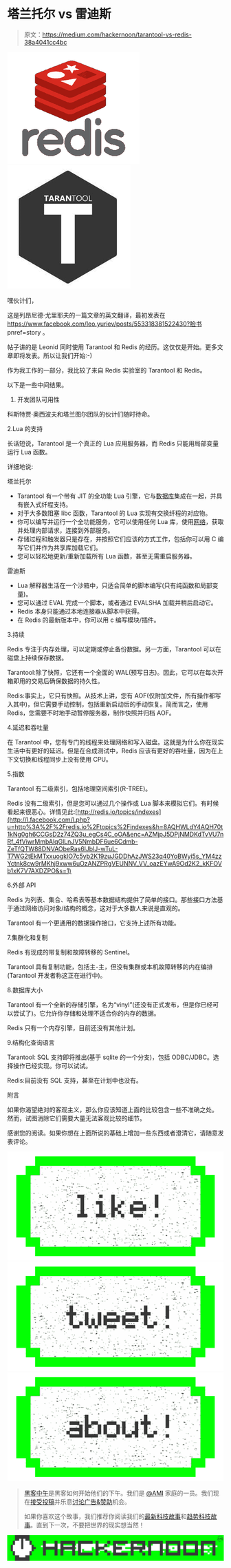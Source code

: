 # 塔兰托尔 vs 雷迪斯

> 原文：<https://medium.com/hackernoon/tarantool-vs-redis-38a4041cc4bc>

![](img/011cec9e20ff44414c2f6409f6502ae7.png)![](img/70d9e91551e28766a1e8b7743c4cb9c6.png)

嘿伙计们，

这是列昂尼德·尤里耶夫的一篇文章的英文翻译，最初发表在 https://www.facebook.com/leo.yuriev/posts/553318381522430?脸书 pnref=story 。

帖子讲的是 Leonid 同时使用 Tarantool 和 Redis 的经历。这仅仅是开始。更多文章即将发表。所以让我们开始:-)

作为我工作的一部分，我比较了来自 Redis 实验室的 Tarantool 和 Redis。

以下是一些中间结果。

1.  开发团队可用性

科斯特贾·奥西波夫和塔兰图尔团队的伙计们随时待命。

2.Lua 的支持

长话短说，Tarantool 是一个真正的 Lua 应用服务器，而 Redis 只能用局部变量运行 Lua 函数。

详细地说:

塔兰托尔

*   Tarantool 有一个带有 JIT 的全功能 Lua 引擎，它与[数据库](https://hackernoon.com/tagged/database)集成在一起，并具有嵌入式纤程支持。
*   对于大多数阻塞 libc 函数，Tarantool 的 Lua 实现有交换纤程的对应物。
*   你可以编写并运行一个全功能服务，它可以使用任何 Lua 库，使用[网络](https://hackernoon.com/tagged/network)，获取并处理内部请求，连接到外部服务。
*   存储过程和触发器只是存在，并按照它们应该的方式工作，包括你可以用 C 编写它们并作为共享库加载它们。
*   您可以轻松地更新/重新加载所有 Lua 函数，甚至无需重启服务器。

雷迪斯

*   Lua 解释器生活在一个沙箱中，只适合简单的脚本编写(只有纯函数和局部变量)。
*   您可以通过 EVAL 完成一个脚本，或者通过 EVALSHA 加载并稍后启动它。
*   Redis 本身只能通过本地连接器从脚本中获得。
*   在 Redis 的最新版本中，你可以用 c 编写模块/插件。

3.持续

Redis 专注于内存处理，可以定期或停止备份数据。另一方面，Tarantool 可以在磁盘上持续保存数据。

Tarantool:除了快照，它还有一个全面的 WAL(预写日志)。因此，它可以在每次开箱即用的交易后确保数据的持久性。

Redis:事实上，它只有快照。从技术上讲，您有 AOF(仅附加文件，所有操作都写入其中)，但它需要手动控制，包括重新启动后的手动恢复。简而言之，使用 Redis，您需要不时地手动暂停服务器，制作快照并归档 AOF。

4.延迟和吞吐量

在 Tarantool 中，您有专门的线程来处理网络和写入磁盘。这就是为什么你在现实生活中有更好的延迟。但是在合成测试中，Redis 应该有更好的吞吐量，因为在上下文切换和线程同步上没有使用 CPU。

5.指数

Tarantool 有二级索引，包括地理空间索引(R-TREE)。

Redis 没有二级索引，但是您可以通过几个操作或 Lua 脚本来模拟它们。有时候看起来很恶心。详情见此:[http://redis.io/topics/indexes](http://l.facebook.com/l.php?u=http%3A%2F%2Fredis.io%2Ftopics%2Findexes&h=8AQHWLdY4AQH70t1kNg0gh6CCGsD2z74ZQ3u_egCs4C_oOA&enc=AZMjpJ5DPjNMDKdTvVU7nRf_4fViwrMmbAlqGlLnJV5NmbDF6ue6Cdmb-ZeTfQTW88DNVAObeRas6lJblJ-wTuL-T7WG2tEkMTxxuogkIO7c5yb2K19zuJGDDhAzJWS23q40YoBWyi5s_YM4zzYctnk8cw9rMKhj9xww6uOzANZPRgVEUNNV_VV_oazEYwA9Od2K2_kKFOVb1xK7V7AXDZPO&s=1)

6.外部 API

Redis 为列表、集合、哈希表等基本数据结构提供了简单的接口。那些接口方法基于通过网络访问对象/结构的概念，这对于大多数人来说是直观的。

Tarantool 有一个更通用的数据操作接口，它支持上述所有功能。

7.集群化和复制

Redis 有现成的带复制和故障转移的 Sentinel。

Tarantool 具有复制功能，包括主-主，但没有集群或本机故障转移的内在编排(Tarantool 开发者称这正在进行中)。

8.数据库大小

Tarantool 有一个全新的存储引擎，名为“vinyl”(还没有正式发布，但是你已经可以尝试了)。它允许你存储和处理不适合你的内存的数据。

Redis 只有一个内存引擎，目前还没有其他计划。

9.结构化查询语言

Tarantool: SQL 支持即将推出(基于 sqlite 的一个分支)，包括 ODBC/JDBC。选择操作已经实现。你可以试试。

Redis:目前没有 SQL 支持，甚至在计划中也没有。

附言

如果你渴望绝对的客观主义，那么你应该知道上面的比较包含一些不准确之处。
然而，试图消除它们需要大量无法客观比较的细节。

感谢您的阅读。如果你想在上面所说的基础上增加一些东西或者澄清它，请随意发表评论。

[![](img/50ef4044ecd4e250b5d50f368b775d38.png)](http://bit.ly/HackernoonFB)[![](img/979d9a46439d5aebbdcdca574e21dc81.png)](https://goo.gl/k7XYbx)[![](img/2930ba6bd2c12218fdbbf7e02c8746ff.png)](https://goo.gl/4ofytp)

> [黑客中午](http://bit.ly/Hackernoon)是黑客如何开始他们的下午。我们是 [@AMI](http://bit.ly/atAMIatAMI) 家庭的一员。我们现在[接受投稿](http://bit.ly/hackernoonsubmission)并乐意[讨论广告&赞助](mailto:partners@amipublications.com)机会。
> 
> 如果你喜欢这个故事，我们推荐你阅读我们的[最新科技故事](http://bit.ly/hackernoonlatestt)和[趋势科技故事](https://hackernoon.com/trending)。直到下一次，不要把世界的现实想当然！

[![](img/be0ca55ba73a573dce11effb2ee80d56.png)](https://goo.gl/Ahtev1)